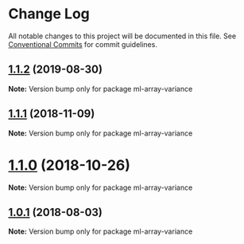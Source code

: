 # Change Log

All notable changes to this project will be documented in this file.
See [Conventional Commits](https://conventionalcommits.org) for commit guidelines.

## [1.1.2](https://github.com/mljs/array/compare/ml-array-variance@1.1.1...ml-array-variance@1.1.2) (2019-08-30)

**Note:** Version bump only for package ml-array-variance





## [1.1.1](https://github.com/mljs/array/compare/ml-array-variance@1.1.0...ml-array-variance@1.1.1) (2018-11-09)

**Note:** Version bump only for package ml-array-variance





# [1.1.0](https://github.com/mljs/array/compare/ml-array-variance@1.0.1...ml-array-variance@1.1.0) (2018-10-26)

**Note:** Version bump only for package ml-array-variance





<a name="1.0.1"></a>
## [1.0.1](https://github.com/mljs/array/compare/ml-array-variance@1.0.0...ml-array-variance@1.0.1) (2018-08-03)




**Note:** Version bump only for package ml-array-variance

